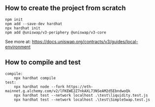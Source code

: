 ## How to create the project from scratch

```
npm init
npm add --save-dev hardhat
npx hardhat init
npm add @uniswap/v3-periphery @uniswap/v3-core
```

See more at: https://docs.uniswap.org/contracts/v3/guides/local-environment

## How to compile and test

```
compile:
    npx hardhat compile
test:
    npx hardhat node --fork https://eth-mainnet.g.alchemy.com/v2/lFKEWE2Z7nkAXL73NSeAM2d5EbndwoQk
    npx hardhat test --network localhost .\test\liquidity.test.js
    npx hardhat test --network localhost .\test\SimpleSwap.test.js
```
